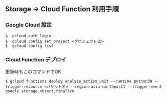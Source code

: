 ## Storage -> Cloud Function 利用手順

### Google Cloud 設定
```
$  gcloud auth login
$  gcloud config set project <プロジェクトID>
$  gcloud config list
```

### Cloud Function デプロイ
更新時もこのコマンドでOK  
```
$ gcloud functions deploy analyze_action_unit --runtime python39 --trigger-resource <バケット名> --region asia-northeast1 --trigger-event google.storage.object.finalize
```
